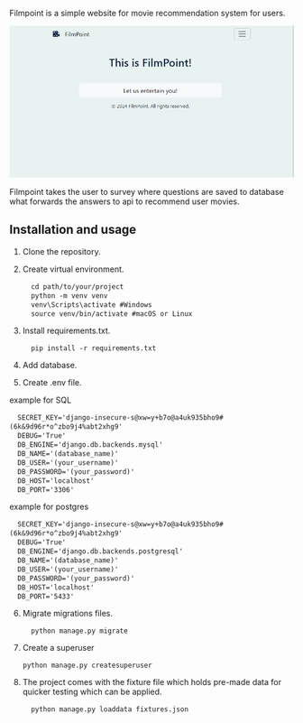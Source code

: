 Filmpoint is a simple website for movie recommendation system for users.

![Filmpoint image](./Filmpoint.png)

Filmpoint takes the user to survey where questions are saved to database what forwards the answers to api to recommend
user movies.

## Installation and usage

1. Clone the repository.

2. Create virtual environment.

         cd path/to/your/project
         python -m venv venv
         venv\Scripts\activate #Windows
         source venv/bin/activate #macOS or Linux

3. Install requirements.txt.

         pip install -r requirements.txt

4. Add database.


5. Create .env file.

example for SQL

      SECRET_KEY='django-insecure-s@xw=y+b7o@a4uk935bho9#(6k&9d96r*o^zbo9j4%abt2xhg9'
      DEBUG='True'
      DB_ENGINE='django.db.backends.mysql'
      DB_NAME='(database_name)'
      DB_USER='(your_username)'
      DB_PASSWORD='(your_password)'
      DB_HOST='localhost'
      DB_PORT='3306'

example for postgres

      SECRET_KEY='django-insecure-s@xw=y+b7o@a4uk935bho9#(6k&9d96r*o^zbo9j4%abt2xhg9'
      DEBUG='True'
      DB_ENGINE='django.db.backends.postgresql'
      DB_NAME='(database_name)'
      DB_USER='(your_username)'
      DB_PASSWORD='(your_password)'
      DB_HOST='localhost'
      DB_PORT='5433'

6. Migrate migrations files.

         python manage.py migrate

7. Create a superuser

       python manage.py createsuperuser

8. The project comes with the fixture file which holds pre-made data for quicker testing which can be applied.

         python manage.py loaddata fixtures.json


